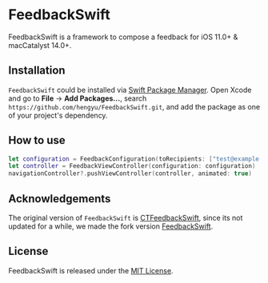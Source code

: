 # FeedbackSwift

FeedbackSwift is a framework to compose a feedback for iOS 11.0+ & macCatalyst 14.0+.

## Installation

`FeedbackSwift` could be installed via [Swift Package Manager](https://www.swift.org/package-manager/). Open Xcode and go to **File** -> **Add Packages...**, search `https://github.com/hengyu/FeedbackSwift.git`, and add the package as one of your project's dependency.

## How to use

```swift
let configuration = FeedbackConfiguration(toRecipients: ["test@example.com"], usesHTML: true)
let controller = FeedbackViewController(configuration: configuration)
navigationController?.pushViewController(controller, animated: true)
```

## Acknowledgements

The original version of `FeedbackSwift` is [CTFeedbackSwift](https://github.com/rizumita/CTFeedbackSwift), since its not updated for a while, we made the fork version [FeedbackSwift](https://github.com/hengyu/FeedbackSwift).

## License

FeedbackSwift is released under the [MIT License](LICENSE).
